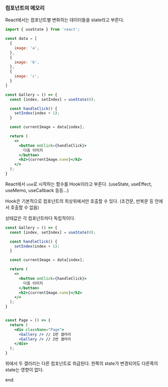 ### 컴포넌트의 메모리

React에서는 컴포넌트별 변화하는 데이터들을 state라고 부른다.

```jsx
import { useState } from 'react';

const data = [
  {
    image: 'a',
  },
  {
    image: 'b',
  },
  {
    image: 'c',
  }
]

const Gallery = () => {
  const [index, setIndex] = useState(0);

  const handleClick() {
    setIndex(index + 1);
  }

  const currentImage = data[index];

  return (
    <>
      <button onClick={handleClick}>
        다음 이미지
      </button>
      <h2>{currentImage.name}</h2>
    </>
  );
}
```

React에서 `use`로 시작하는 함수를 Hook이라고 부른다.
(useState, useEffect, useMemo, useCallback 등등...)

Hook은 기본적으로 컴포넌트의 최상위에서만 호출할 수 있다.
(조건문, 반복문 등 안에서 호출할 수 없음)

상태값은 각 컴포넌트마다 독립적이다.

```jsx
const Gallery = () => {
  const [index, setIndex] = useState(0);

  const handleClick() {
    setIndex(index + 1);
  }

  const currentImage = data[index];

  return (
    <>
      <button onClick={handleClick}>
        다음 이미지
      </button>
      <h2>{currentImage.name}</h2>
    </>
  );
}


const Page = () => {
  return (
    <div className="Page">
      <Gallery /> // 1번 갤러리
      <Gallery /> // 2번 갤러리
    </div>
  );
}
```

위에서 두 갤러리는 다른 컴포넌트로 취급된다. 한쪽의 state가 변경되어도 다른쪽의 state는 영향이 없다.

end.
